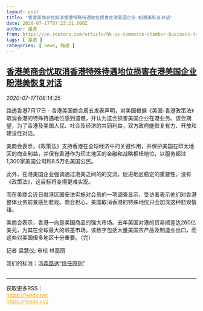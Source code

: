 ```yaml
---
layout: post
title: "香港美商会忧取消香港特殊待遇地位损害在港美国企业 盼港美恢复对话"
date: 2020-07-17T07:23:21.000Z
author: 路透
from: https://cn.reuters.com/article/hk-us-commerce-chamber-business-trade-07-idCNKCS24I0M7
tags: [ 路透 ]
categories: [ news, 路透 ]
---
```

<!--1594970601000-->
[香港美商会忧取消香港特殊待遇地位损害在港美国企业 盼港美恢复对话](https://cn.reuters.com/article/hk-us-commerce-chamber-business-trade-07-idCNKCS24I0M7)
------

<div>
<div><i>2020-07-17T06:14:25</i></div><div class="StandardArticleBody_body"><p>路透香港7月17日 - 香港美国商会周五发表声明，对美国根据《美国-香港政策法》取消香港的特殊待遇地位感到遗憾，并认为这会损害美国企业在港业务。该会期望，为了香港及美国人民、社会及经济的共同利益，双方政府能恢复有力、开放和建设性对话。 </p><p>美商会表示，《政策法》支持香港在全球经济中的关键作用，并保护美国在印太地区的商业利益，并保有香港作为印太地区的金融和战略枢杻地位，以服务超过1,300家美国公司和8.5万名美国公民。 </p><p>此外，在港美国企业强调通过港美之间的的交流，促进地区稳定的重要性，没有《政策法》，这目标将变得更难实现。 </p><p>而在美商会近日就港区国安法实施对会员的一项调查显示，受访者表示他们对香港整体业务前景感到悲观。商会担心，美国取消香港的特殊地位只会加深这种悲观情绪。 </p><p>美商会表示，香港一向是美国商品的强大市场。去年美国对港的贸易顺差达260亿美元，为其在全球最大的顺差市场。该数字包括大量美国农产品及制造业出口，而这些对美国很多地区十分重要。（完） </p><div class="Attribution_container"><div class="Attribution_attribution"><p class="Attribution_content">记者 梁慧仪; 审校 林高丽 </p></div></div><div class="StandardArticleBody_trustBadgeContainer"><span class="StandardArticleBody_trustBadgeTitle">我们的标准：</span><span class="trustBadgeUrl"><a href="https://www.thomsonreuters.cn/content/dam/openweb/documents/pdf/china/brochures/about-us-1.pdf">汤森路透“信任原则”</a></span></div></div><br><hr><div>获取更多RSS：<br><a href="https://feedx.net" style="color:orange" target="_blank">https://feedx.net</a> <br><a href="https://feedx.xyz" style="color:orange" target="_blank">https://feedx.xyz</a><br></div>
</div>
